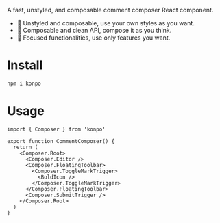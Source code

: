 A fast, unstyled, and composable comment composer React component.

- 🎨 Unstyled and composable, use your own styles as you want.
- 🧩 Composable and clean API, compose it as you think.
- 🧠 Focused functionalities, use only features you want.

# Install

```sh
npm i konpo
```

# Usage

```tsx
import { Composer } from 'konpo'

export function CommentComposer() {
  return (
    <Composer.Root>
      <Composer.Editor />
      <Composer.FloatingToolbar>
        <Composer.ToggleMarkTrigger>
          <BoldIcon />
        </Composer.ToggleMarkTrigger>
      </Composer.FloatingToolbar>
      <Composer.SubmitTrigger />
    </Composer.Root>
  )
}
```
